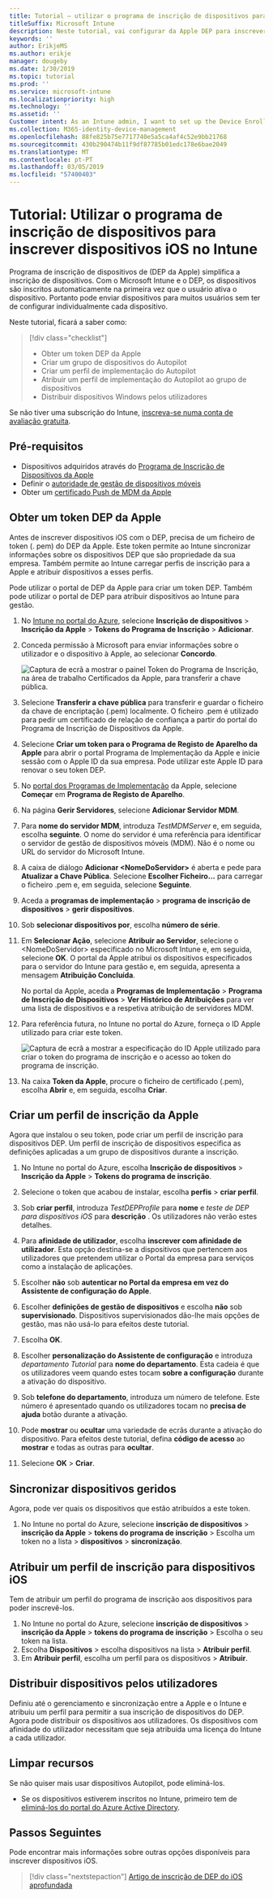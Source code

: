 ```yaml
---
title: Tutorial – utilizar o programa de inscrição de dispositivos para inscrever dispositivos iOS no Intune
titleSuffix: Microsoft Intune
description: Neste tutorial, vai configurar da Apple DEP para inscrever dispositivos iOS no Intune.
keywords: ''
author: ErikjeMS
ms.author: erikje
manager: dougeby
ms.date: 1/30/2019
ms.topic: tutorial
ms.prod: ''
ms.service: microsoft-intune
ms.localizationpriority: high
ms.technology: ''
ms.assetid: ''
Customer intent: As an Intune admin, I want to set up the Device Enrollment Program so that users can automatically enroll in Intune.
ms.collection: M365-identity-device-management
ms.openlocfilehash: 88fe825b75e7717740e5a5ca4af4c52e9bb21768
ms.sourcegitcommit: 430b290474b11f9df87785b01edc178e6bae2049
ms.translationtype: MT
ms.contentlocale: pt-PT
ms.lasthandoff: 03/05/2019
ms.locfileid: "57400403"
---
```

# <a name="tutorial-use-the-device-enrollment-program-to-enroll-ios-devices-in-intune"></a>Tutorial: Utilizar o programa de inscrição de dispositivos para inscrever dispositivos iOS no Intune
Programa de inscrição de dispositivos de (DEP da Apple) simplifica a inscrição de dispositivos. Com o Microsoft Intune e o DEP, os dispositivos são inscritos automaticamente na primeira vez que o usuário ativa o dispositivo. Portanto pode enviar dispositivos para muitos usuários sem ter de configurar individualmente cada dispositivo. 

Neste tutorial, ficará a saber como:
> [!div class="checklist"]
> * Obter um token DEP da Apple
> * Criar um grupo de dispositivos do Autopilot
> * Criar um perfil de implementação do Autopilot
> * Atribuir um perfil de implementação do Autopilot ao grupo de dispositivos
> * Distribuir dispositivos Windows pelos utilizadores

Se não tiver uma subscrição do Intune, [inscreva-se numa conta de avaliação gratuita](free-trial-sign-up.md).

## <a name="prerequisites"></a>Pré-requisitos
- Dispositivos adquiridos através do [Programa de Inscrição de Dispositivos da Apple](http://deploy.apple.com)
- Definir o [autoridade de gestão de dispositivos móveis](mdm-authority-set.md)
- Obter um [certificado Push de MDM da Apple](apple-mdm-push-certificate-get.md)

## <a name="get-an-apple-dep-token"></a>Obter um token DEP da Apple
Antes de inscrever dispositivos iOS com o DEP, precisa de um ficheiro de token (. pem) do DEP da Apple. Este token permite ao Intune sincronizar informações sobre os dispositivos DEP que são propriedade da sua empresa. Também permite ao Intune carregar perfis de inscrição para a Apple e atribuir dispositivos a esses perfis.

Pode utilizar o portal de DEP da Apple para criar um token DEP. Também pode utilizar o portal de DEP para atribuir dispositivos ao Intune para gestão.

1. No [Intune no portal do Azure](https://aka.ms/intuneportal), selecione **Inscrição de dispositivos** > **Inscrição da Apple** > **Tokens do Programa de Inscrição** > **Adicionar**.

2. Conceda permissão à Microsoft para enviar informações sobre o utilizador e o dispositivo à Apple, ao selecionar **Concordo**.

   ![Captura de ecrã a mostrar o painel Token do Programa de Inscrição, na área de trabalho Certificados da Apple, para transferir a chave pública.](./media/device-enrollment-program-enroll-ios-newui/add-enrollment-program-token-pane.png)

3. Selecione **Transferir a chave pública** para transferir e guardar o ficheiro da chave de encriptação (.pem) localmente. O ficheiro .pem é utilizado para pedir um certificado de relação de confiança a partir do portal do Programa de Inscrição de Dispositivos da Apple.

4. Selecione **Criar um token para o Programa de Registo de Aparelho da Apple** para abrir o portal Programa de Implementação da Apple e inicie sessão com o Apple ID da sua empresa. Pode utilizar este Apple ID para renovar o seu token DEP.

5.  No [portal dos Programas de Implementação](https://deploy.apple.com) da Apple, selecione **Começar** em **Programa de Registo de Aparelho**.

4. Na página **Gerir Servidores**, selecione **Adicionar Servidor MDM**.

5. Para **nome do servidor MDM**, introduza *TestMDMServer* e, em seguida, escolha **seguinte**. O nome do servidor é uma referência para identificar o servidor de gestão de dispositivos móveis (MDM). Não é o nome ou URL do servidor do Microsoft Intune.

6. A caixa de diálogo **Adicionar &lt;NomeDoServidor&gt;** é aberta e pede para **Atualizar a Chave Pública**. Selecione **Escolher Ficheiro…** para carregar o ficheiro .pem e, em seguida, selecione **Seguinte**.

6. Aceda a **programas de implementação** > **programa de inscrição de dispositivos** > **gerir dispositivos**.
7. Sob **selecionar dispositivos por**, escolha **número de série**. <!--ask Tiffany about this-->

8. Em **Selecionar Ação**, selecione **Atribuir ao Servidor**, selecione o &lt;NomeDoServidor&gt; especificado no Microsoft Intune e, em seguida, selecione **OK**. O portal da Apple atribui os dispositivos especificados para o servidor do Intune para gestão e, em seguida, apresenta a mensagem **Atribuição Concluída**.

   No portal da Apple, aceda a **Programas de Implementação** &gt; **Programa de Inscrição de Dispositivos** &gt; **Ver Histórico de Atribuições** para ver uma lista de dispositivos e a respetiva atribuição de servidores MDM.

9. Para referência futura, no Intune no portal do Azure, forneça o ID Apple utilizado para criar este token.

    ![Captura de ecrã a mostrar a especificação do ID Apple utilizado para criar o token do programa de inscrição e o acesso ao token do programa de inscrição.](./media/device-enrollment-program-enroll-ios/image03.png)

10. Na caixa **Token da Apple**, procure o ficheiro de certificado (.pem), escolha **Abrir** e, em seguida, escolha **Criar**. 

## <a name="create-an-apple-enrollment-profile"></a>Criar um perfil de inscrição da Apple
Agora que instalou o seu token, pode criar um perfil de inscrição para dispositivos DEP. Um perfil de inscrição de dispositivos especifica as definições aplicadas a um grupo de dispositivos durante a inscrição.

1. No Intune no portal do Azure, escolha **Inscrição de dispositivos** > **Inscrição da Apple** > **Tokens do programa de inscrição**.

2. Selecione o token que acabou de instalar, escolha **perfis** > **criar perfil**.

3. Sob **criar perfil**, introduza *TestDEPProfile* para **nome** e *teste de DEP para dispositivos iOS* para **descrição** . Os utilizadores não verão estes detalhes.

4. Para **afinidade de utilizador**, escolha **inscrever com afinidade de utilizador**. Esta opção destina-se a dispositivos que pertencem aos utilizadores que pretendem utilizar o Portal da empresa para serviços como a instalação de aplicações.

5. Escolher **não** sob **autenticar no Portal da empresa em vez do Assistente de configuração do Apple**.

6. Escolher **definições de gestão de dispositivos** e escolha **não** sob **supervisionado**. Dispositivos supervisionados dão-lhe mais opções de gestão, mas não usá-lo para efeitos deste tutorial.

7. Escolha **OK**.

8. Escolher **personalização do Assistente de configuração** e introduza *departamento Tutorial* para **nome do departamento**. Esta cadeia é que os utilizadores veem quando estes tocam **sobre a configuração** durante a ativação do dispositivo.

9. Sob **telefone do departamento**, introduza um número de telefone. Este número é apresentado quando os utilizadores tocam no **precisa de ajuda** botão durante a ativação.

10. Pode **mostrar** ou **ocultar** uma variedade de ecrãs durante a ativação do dispositivo. Para efeitos deste tutorial, defina **código de acesso** ao **mostrar** e todas as outras para **ocultar**.

11. Selecione **OK** > **Criar**.

## <a name="sync-managed-devices"></a>Sincronizar dispositivos geridos

Agora, pode ver quais os dispositivos que estão atribuídos a este token.

1. No Intune no portal do Azure, selecione **inscrição de dispositivos** > **inscrição da Apple** > **tokens do programa de inscrição** > Escolha um token no a lista > **dispositivos** > **sincronização**.

## <a name="assign-an-enrollment-profile-to-ios-devices"></a>Atribuir um perfil de inscrição para dispositivos iOS

Tem de atribuir um perfil do programa de inscrição aos dispositivos para poder inscrevê-los.

1. No Intune no portal do Azure, selecione **inscrição de dispositivos** > **inscrição da Apple** > **tokens do programa de inscrição** > Escolha o seu token na lista.
2. Escolha **Dispositivos** > escolha dispositivos na lista > **Atribuir perfil**.
3. Em **Atribuir perfil**, escolha um perfil para os dispositivos > **Atribuir**.

## <a name="distribute-devices-to-users"></a>Distribuir dispositivos pelos utilizadores

Definiu até o gerenciamento e sincronização entre a Apple e o Intune e atribuiu um perfil para permitir a sua inscrição de dispositivos do DEP. Agora pode distribuir os dispositivos aos utilizadores. Os dispositivos com afinidade do utilizador necessitam que seja atribuída uma licença do Intune a cada utilizador.

## <a name="clean-up-resources"></a>Limpar recursos

Se não quiser mais usar dispositivos Autopilot, pode eliminá-los.

- Se os dispositivos estiverem inscritos no Intune, primeiro tem de [eliminá-los do portal do Azure Active Directory](devices-wipe.md#delete-devices-from-the-azure-active-directory-portal).

<!--ask tiffany how to do this-->

## <a name="next-steps"></a>Passos Seguintes

Pode encontrar mais informações sobre outras opções disponíveis para inscrever dispositivos iOS.

> [!div class="nextstepaction"]
> [Artigo de inscrição de DEP do iOS aprofundada](device-enrollment-program-enroll-ios.md)
